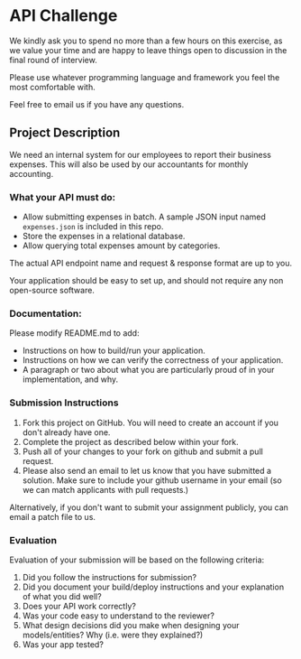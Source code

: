 # API Challenge

We kindly ask you to spend no more than a few hours on this exercise, as we value your time and are happy to leave things open to discussion in the final round of interview.

Please use whatever programming language and framework you feel the most comfortable with.

Feel free to email us if you have any questions.

## Project Description

We need an internal system for our employees to report their business expenses. This will also be used by our accountants for monthly accounting.

### What your API must do:

- Allow submitting expenses in batch. A sample JSON input named `expenses.json` is included in this repo.
- Store the expenses in a relational database.
- Allow querying total expenses amount by categories.

The actual API endpoint name and request & response format are up to you.

Your application should be easy to set up, and should not require any non open-source software.

### Documentation:

Please modify README.md to add:

- Instructions on how to build/run your application.
- Instructions on how we can verify the correctness of your application.
- A paragraph or two about what you are particularly proud of in your implementation, and why.

### Submission Instructions

1. Fork this project on GitHub. You will need to create an account if you don't already have one.
1. Complete the project as described below within your fork.
1. Push all of your changes to your fork on github and submit a pull request.
1. Please also send an email to let us know that you have submitted a solution. Make sure to include your github username in your email (so we can match applicants with pull requests.)

Alternatively, if you don't want to submit your assignment publicly, you can email a patch file to us.

### Evaluation

Evaluation of your submission will be based on the following criteria:

1. Did you follow the instructions for submission?
1. Did you document your build/deploy instructions and your explanation of what you did well?
1. Does your API work correctly?
1. Was your code easy to understand to the reviewer?
1. What design decisions did you make when designing your models/entities? Why (i.e. were they explained?)
1. Was your app tested?